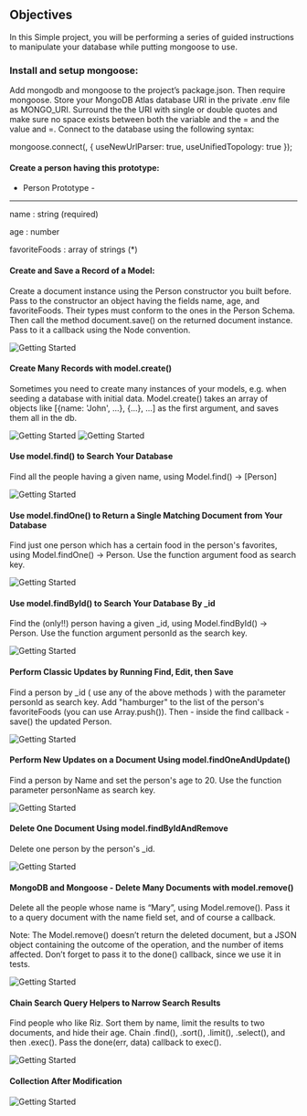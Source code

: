 ## Objectives

In this Simple project, you will be performing a series of guided instructions to manipulate your database while putting mongoose to use.

### Install and setup mongoose:

Add mongodb and mongoose to the project’s package.json. Then require mongoose. Store your MongoDB Atlas database URI in the private .env file as MONGO_URI. Surround the the URI with single or double quotes and make sure no space exists between both the variable and the = and the value and =. Connect to the database using the following syntax:

mongoose.connect(<Your URI>, { useNewUrlParser: true, useUnifiedTopology: true }); 

 
#### Create a person having this prototype:

- Person Prototype -

--------------------

name : string (required)

age : number

favoriteFoods : array of strings (*)

#### Create and Save a Record of a Model:

Create a document instance using the Person constructor you built before. Pass to the constructor an object having the fields name, age, and favoriteFoods. Their types must conform to the ones in the Person Schema. Then call the method document.save() on the returned document instance. Pass to it a callback using the Node convention. 

![Getting Started](./Screenshots/1.JPG)

#### Create Many Records with model.create()

Sometimes you need to create many instances of your models, e.g. when seeding a database with initial data. Model.create() takes an array of objects like [{name: 'John', ...}, {...}, ...] as the first argument, and saves them all in the db.

![Getting Started](./Screenshots/2.JPG)
![Getting Started](./Screenshots/2-1.JPG)

#### Use model.find() to Search Your Database

Find all the people having a given name, using Model.find() -> [Person]

![Getting Started](./Screenshots/3.JPG)

#### Use model.findOne() to Return a Single Matching Document from Your Database

Find just one person which has a certain food in the person's favorites, using Model.findOne() -> Person. Use the function argument food as search key.

![Getting Started](./Screenshots/4.JPG)

#### Use model.findById() to Search Your Database By _id

Find the (only!!) person having a given _id, using Model.findById() -> Person. Use the function argument personId as the search key.

![Getting Started](./Screenshots/5.JPG)

#### Perform Classic Updates by Running Find, Edit, then Save

Find a person by _id ( use any of the above methods ) with the parameter personId as search key. Add "hamburger" to the list of the person's favoriteFoods (you can use Array.push()). Then - inside the find callback - save() the updated Person.

![Getting Started](./Screenshots/6.JPG)

#### Perform New Updates on a Document Using model.findOneAndUpdate()

Find a person by Name and set the person's age to 20. Use the function parameter personName as search key.

![Getting Started](./Screenshots/7.JPG)

#### Delete One Document Using model.findByIdAndRemove

Delete one person by the person's _id.

![Getting Started](./Screenshots/8.JPG)

#### MongoDB and Mongoose - Delete Many Documents with model.remove()

Delete all the people whose name is “Mary”, using Model.remove(). Pass it to a query document with the name field set, and of course a callback.

Note: The Model.remove() doesn’t return the deleted document, but a JSON object containing the outcome of the operation, and the number of items affected. Don’t forget to pass it to the done() callback, since we use it in tests.

![Getting Started](./Screenshots/9.JPG)

#### Chain Search Query Helpers to Narrow Search Results

Find people who like Riz. Sort them by name, limit the results to two documents, and hide their age. Chain .find(), .sort(), .limit(), .select(), and then .exec(). Pass the done(err, data) callback to exec().

![Getting Started](./Screenshots/10.JPG)

#### Collection After Modification

![Getting Started](./Screenshots/11.JPG)
